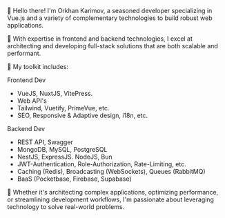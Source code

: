 👋 Hello there! I'm Orkhan Karimov, a seasoned developer specializing in Vue.js and a variety of complementary technologies to build robust web applications.

🚀 With expertise in frontend and backend technologies, I excel at architecting and developing full-stack solutions that are both scalable and performant.

💼 My toolkit includes:

Frontend Dev
- VueJS, NuxtJS, VitePress.
- Web API's 
- Tailwind, Vuetify, PrimeVue, etc.
- SEO, Responsive & Adaptive design, i18n, etc.

Backend Dev
- REST API, Swagger
- MongoDB, MySQL, PostgreSQL
- NestJS, ExpressJS. NodeJS, Bun
- JWT-Authentication, Role-Authorization, Rate-Limiting, etc.
- Caching (Redis), Broadcasting (WebSockets), Queues (RabbitMQ)
- BaaS (Pocketbase, Firebase, Supabase)

🔧 Whether it's architecting complex applications, optimizing performance, or streamlining development workflows, I'm passionate about leveraging technology to solve real-world problems.
